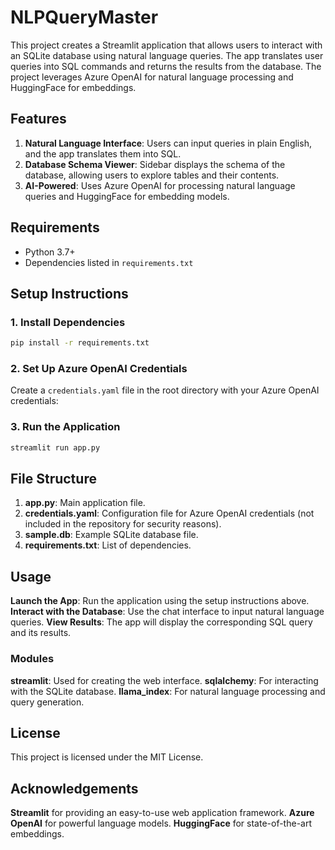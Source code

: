 # NLPQueryMaster

This project creates a Streamlit application that allows users to interact with an SQLite database using natural language queries. The app translates user queries into SQL commands and returns the results from the database. The project leverages Azure OpenAI for natural language processing and HuggingFace for embeddings.

## Features
1. **Natural Language Interface**: Users can input queries in plain English, and the app translates them into SQL.
2. **Database Schema Viewer**: Sidebar displays the schema of the database, allowing users to explore tables and their contents.
3. **AI-Powered**: Uses Azure OpenAI for processing natural language queries and HuggingFace for embedding models.

## Requirements
- Python 3.7+
- Dependencies listed in `requirements.txt`

## Setup Instructions

### 1. Install Dependencies
```bash
pip install -r requirements.txt
```

### 2. Set Up Azure OpenAI Credentials
Create a `credentials.yaml` file in the root directory with your Azure OpenAI credentials:

### 3. Run the Application
```bash
streamlit run app.py
```

## File Structure
1. **app.py**: Main application file.
2. **credentials.yaml**: Configuration file for Azure OpenAI credentials (not included in the repository for security reasons).
3. **sample.db**: Example SQLite database file.
4. **requirements.txt**: List of dependencies.

## Usage
**Launch the App**: Run the application using the setup instructions above.
**Interact with the Database**: Use the chat interface to input natural language queries.
**View Results**: The app will display the corresponding SQL query and its results.

### Modules
**streamlit**: Used for creating the web interface.
**sqlalchemy**: For interacting with the SQLite database.
**llama_index**: For natural language processing and query generation.

## License
This project is licensed under the MIT License.

## Acknowledgements
**Streamlit** for providing an easy-to-use web application framework.
**Azure OpenAI** for powerful language models.
**HuggingFace** for state-of-the-art embeddings.

